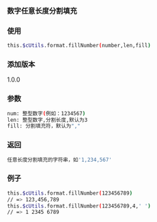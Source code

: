 ### 数字任意长度分割填充

### 使用
```bash
this.$cUtils.format.fillNumber(number,len,fill)
```

### 添加版本
1.0.0

### 参数
```bash
num: 整型数字(例如：1234567)
len: 整型数字,分割长度,默认为3
fill: 分割填充符，默认为","
```

### 返回
```bash
任意长度分割填充的字符串，如'1,234,567'
```

### 例子
```bash
this.$cUtils.format.fillNumber(123456789)
// => 123,456,789
this.$cUtils.format.fillNumber(123456789,4,' ')
// => 1 2345 6789
```
